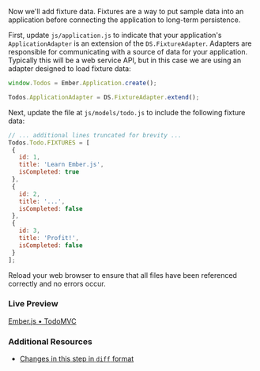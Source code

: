 Now we'll add fixture data. Fixtures are a way to put sample data into an application before connecting the application to long-term persistence.

First, update `js/application.js` to indicate that your application's `ApplicationAdapter`
is an extension of the `DS.FixtureAdapter`. Adapters are responsible for communicating with a source of data for your application. Typically this will be a web service API, but in this case we are using an adapter designed to load fixture data:

```javascript
window.Todos = Ember.Application.create();

Todos.ApplicationAdapter = DS.FixtureAdapter.extend();
```


Next, update the file at `js/models/todo.js` to include the following fixture data:

```javascript
// ... additional lines truncated for brevity ...
Todos.Todo.FIXTURES = [
 {
   id: 1,
   title: 'Learn Ember.js',
   isCompleted: true
 },
 {
   id: 2,
   title: '...',
   isCompleted: false
 },
 {
   id: 3,
   title: 'Profit!',
   isCompleted: false
 }
];
```

Reload your web browser to ensure that all files have been referenced correctly and no errors occur.

### Live Preview
<a class="jsbin-embed" href="http://jsbin.com/Ovuw/1/embed?live">Ember.js • TodoMVC</a><script src="http://static.jsbin.com/js/embed.js"></script>

### Additional Resources

  * [Changes in this step in `diff` format](https://github.com/emberjs/quickstart-code-sample/commit/a586fc9de92cad626ea816e9bb29445525678098)
